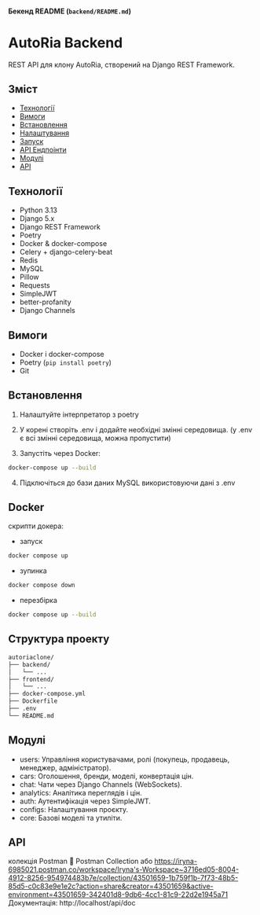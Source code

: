 
#### Бекенд README (`backend/README.md`)

# AutoRia Backend
REST API для клону AutoRia, створений на Django REST Framework.

## Зміст
- [Технології](#технології)
- [Вимоги](#вимоги)
- [Встановлення](#встановлення)
- [Налаштування](#налаштування)
- [Запуск](#запуск)
- [API Ендпоінти](#api-ендпоінти)
- [Модулі](#модулі)
- [API](#api)


## Технології
- Python 3.13
- Django 5.x
- Django REST Framework
- Poetry
- Docker & docker-compose
- Celery + django-celery-beat
- Redis
- MySQL
- Pillow
- Requests
- SimpleJWT
- better-profanity
- Django Channels

## Вимоги
- Docker і docker-compose
- Poetry (`pip install poetry`)
- Git

## Встановлення
1. Налаштуйте інтерпретатор з poetry

2. У корені створіть .env і додайте необхідні змінні середовища.
(у .env є всі змінні середовища, можна пропустити)

3. Запустіть через Docker:
```bash
docker-compose up --build
```
4. Підключіться до бази даних MySQL використовуючи дані з .env

## Docker
скрипти докера:
- запуск
```bash
docker compose up
```
- зупинка
```bash
docker compose down
```
- перезбірка
```bash
docker compose up --build
```
## Структура проекту
```bash
autoriaclone/
├── backend/
│   └── ...
├── frontend/
│   └── ...
├── docker-compose.yml
├── Dockerfile
├── .env
└── README.md
```
##  Модулі
- users: Управління користувачами, ролі (покупець, продавець, менеджер, адміністратор).
- cars: Оголошення, бренди, моделі, конвертація цін.
- chat: Чати через Django Channels (WebSockets).
- analytics: Аналітика переглядів і цін.
- auth: Аутентифікація через SimpleJWT.
- configs: Налаштування проєкту.
- core: Базові моделі та утиліти.

## API
колекція Postman
🔗 Postman Collection або https://iryna-6985021.postman.co/workspace/Iryna's-Workspace~3716ed05-8004-4912-8256-954974483b7e/collection/43501659-1b759f1b-7f73-48b5-85d5-c0c83e9e1e2c?action=share&creator=43501659&active-environment=43501659-342401d8-9db6-4cc1-81c9-22d2e1945a71
Документація: http://localhost/api/doc
